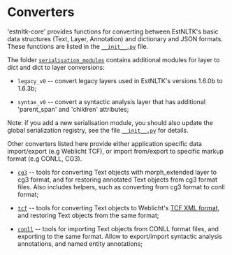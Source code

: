 # Converters

'estnltk-core' provides functions for converting between EstNLTK's basic data structures (Text, Layer, Annotation) and dictionary and JSON formats. These functions are listed in the [`__init__.py`](__init__.py) file.

The folder [`serialisation_modules`](serialisation_modules) contains additional modules for layer to dict and dict to layer conversions:

* `legacy_v0` -- convert legacy layers used in EstNLTK's versions 1.6.0b to 1.6.3b;

* `syntax_v0` -- convert a syntactic analysis layer that has additional 'parent_span' and 'children' attributes; 

Note: if you add a new serialisation module, you should also update the global serialization registry, see the file  [`__init__.py`](__init__.py) for details.

Other converters listed here provide either application specific data import/export (e.g Weblicht TCF), or import from/export to specific markup format (e.g CONLL, CG3).  

* [`cg3`](cg3) -- tools for converting Text objects with morph_extended layer to cg3 format, and for restoring annotated Text objects from cg3 format files. Also includes helpers, such as converting from cg3 format to conll format; 

* [`tcf`](tcf) -- tools for converting Text objects to  Weblicht's [TCF XML format](https://weblicht.sfs.uni-tuebingen.de/weblichtwiki/index.php/The_TCF_Format), and restoring Text objects from the same format;

* [`conll`](conll) -- tools for importing Text objects from CONLL format files, and exporting to the same format. Allow to export/import syntactic analysis annotations, and named entity annotations;